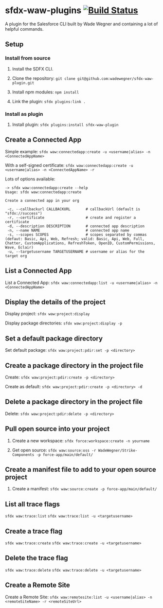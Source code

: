 # sfdx-waw-plugins [![Build Status](https://travis-ci.org/wadewegner/sfdx-waw-plugin.svg?branch=master)](https://travis-ci.org/wadewegner/sfdx-waw-plugin)

A plugin for the Salesforce CLI built by Wade Wegner and containing a lot of helpful commands.

## Setup

### Install from source

1. Install the SDFX CLI.

2. Clone the repository: `git clone git@github.com:wadewegner/sfdx-waw-plugin.git`

3. Install npm modules: `npm install`

4. Link the plugin: `sfdx plugins:link .`

### Install as plugin

1. Install plugin: `sfdx plugins:install sfdx-waw-plugin`

## Create a Connected App

Simple example: `sfdx waw:connectedapp:create -u <username|alias> -n <ConnectedAppName>`

With a self-signed certificate: `sfdx waw:connectedapp:create -u <username|alias> -n <ConnectedAppName> -r`

Lots of options available:

```
-> sfdx waw:connectedapp:create --help
Usage: sfdx waw:connectedapp:create

Create a connected app in your org

 -c, --callbackurl CALLBACKURL       # callbackUrl (default is "sfdx://success")
 -r, --certificate                   # create and register a certificate
 -d, --description DESCRIPTION       # connected app description
 -n, --name NAME                     # connected app name
 -s, --scopes SCOPES                 # scopes separated by commas (defaut: Basic, Api, Web, Refresh; valid: Basic, Api, Web, Full, Chatter, CustomApplications, RefreshToken, OpenID, CustomPermissions, Wave, Eclair)
 -u, --targetusername TARGETUSERNAME # username or alias for the target org
```

## List a Connected App

List a Connected App: `sfdx waw:connectedapp:list -u <username|alias> -n <ConnectedAppName>`

## Display the details of the project

Display project: `sfdx waw:project:display`

Display package directories: `sfdx waw:project:display -p`

## Set a default package directory

Set default package: `sfdx waw:project:pdir:set -p <directory>`

## Create a package directory in the project file

Create: `sfdx waw:project:pdir:create -p <directory>`

Create as default: `sfdx waw:project:pdir:create -p <directory> -d`

## Delete a package directory in the project file

Delete: `sfdx waw:project:pdir:delete -p <directory>`

## Pull open source into your project

1. Create a new workspace: `sfdx force:workspace:create -n yourname`

2. Get open source: `sfdx waw:source:oss -r WadeWegner/Strike-Components -p force-app/main/default/`

## Create a manifest file to add to your open source project

1. Create a manifest: `sfdx waw:source:create -p force-app/main/default/`

## List all trace flags

`sfdx waw:trace:list`
`sfdx waw:trace:list -u <targetusername>`

## Create a trace flag

`sfdx waw:trace:create`
`sfdx waw:trace:create -u <targetusername>`

## Delete the trace flag

`sfdx waw:trace:delete`
`sfdx waw:trace:delete -u <targetusername>`

## Create a Remote Site

Create a Remote Site: `sfdx waw:remotesite:list -u <username|alias> -n <remoteSiteName> -r <remoteSiteUrl>`
